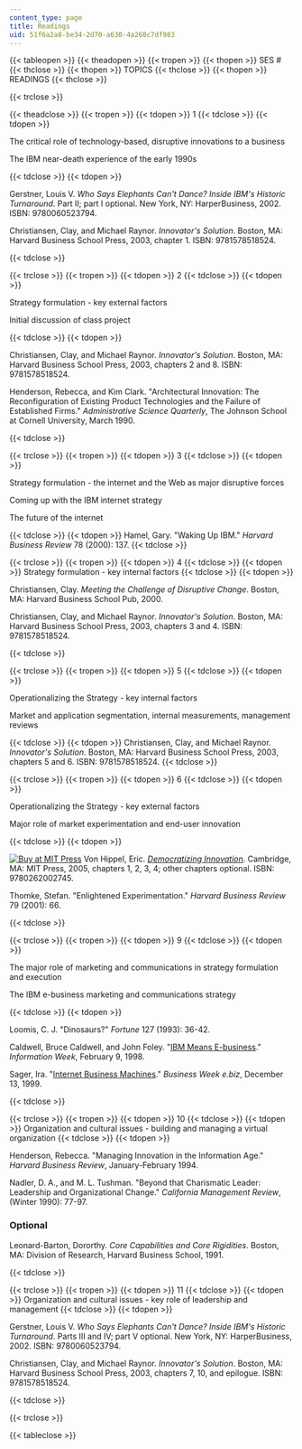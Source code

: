 ```yaml
---
content_type: page
title: Readings
uid: 51f6a2a8-be34-2d70-a630-4a268c7df983
---
```


{{< tableopen >}}
{{< theadopen >}}
{{< tropen >}}
{{< thopen >}}
SES #
{{< thclose >}}
{{< thopen >}}
TOPICS
{{< thclose >}}
{{< thopen >}}
READINGS
{{< thclose >}}

{{< trclose >}}

{{< theadclose >}}
{{< tropen >}}
{{< tdopen >}}
1
{{< tdclose >}}
{{< tdopen >}}


The critical role of technology-based, disruptive innovations to a business

The IBM near-death experience of the early 1990s


{{< tdclose >}}
{{< tdopen >}}


Gerstner, Louis V. _Who Says Elephants Can't Dance? Inside IBM's Historic Turnaround_. Part II; part I optional. New York, NY: HarperBusiness, 2002. ISBN: 9780060523794.

Christiansen, Clay, and Michael Raynor. _Innovator's Solution_. Boston, MA: Harvard Business School Press, 2003, chapter 1. ISBN: 9781578518524.


{{< tdclose >}}

{{< trclose >}}
{{< tropen >}}
{{< tdopen >}}
2
{{< tdclose >}}
{{< tdopen >}}


Strategy formulation - key external factors

Initial discussion of class project


{{< tdclose >}}
{{< tdopen >}}


Christiansen, Clay, and Michael Raynor. _Innovator's Solution_. Boston, MA: Harvard Business School Press, 2003, chapters 2 and 8. ISBN: 9781578518524.

Henderson, Rebecca, and Kim Clark. "Architectural Innovation: The Reconfiguration of Existing Product Technologies and the Failure of Established Firms." _Administrative Science Quarterly_, The Johnson School at Cornell University, March 1990.


{{< tdclose >}}

{{< trclose >}}
{{< tropen >}}
{{< tdopen >}}
3
{{< tdclose >}}
{{< tdopen >}}


Strategy formulation - the internet and the Web as major disruptive forces

Coming up with the IBM internet strategy

The future of the internet


{{< tdclose >}}
{{< tdopen >}}
Hamel, Gary. "Waking Up IBM." _Harvard Business Review_ 78 (2000): 137.
{{< tdclose >}}

{{< trclose >}}
{{< tropen >}}
{{< tdopen >}}
4
{{< tdclose >}}
{{< tdopen >}}
Strategy formulation - key internal factors
{{< tdclose >}}
{{< tdopen >}}


Christiansen, Clay. _Meeting the Challenge of Disruptive Change_. Boston, MA: Harvard Business School Pub, 2000.

Christiansen, Clay, and Michael Raynor. _Innovator's Solution_. Boston, MA: Harvard Business School Press, 2003, chapters 3 and 4. ISBN: 9781578518524.


{{< tdclose >}}

{{< trclose >}}
{{< tropen >}}
{{< tdopen >}}
5
{{< tdclose >}}
{{< tdopen >}}


Operationalizing the Strategy - key internal factors

Market and application segmentation, internal measurements, management reviews


{{< tdclose >}}
{{< tdopen >}}
Christiansen, Clay, and Michael Raynor. _Innovator's Solution_. Boston, MA: Harvard Business School Press, 2003, chapters 5 and 6. ISBN: 9781578518524.
{{< tdclose >}}

{{< trclose >}}
{{< tropen >}}
{{< tdopen >}}
6
{{< tdclose >}}
{{< tdopen >}}


Operationalizing the Strategy - key external factors

Major role of market experimentation and end-user innovation


{{< tdclose >}}
{{< tdopen >}}


[![Buy at MIT Press](/images/mp_logo.gif)](https://mitpress.mit.edu/9780262002745) Von Hippel, Eric. [_Democratizing Innovation_](https://mitpress.mit.edu/9780262002745). Cambridge, MA: MIT Press, 2005, chapters 1, 2, 3, 4; other chapters optional. ISBN: 9780262002745.

Thomke, Stefan. "Enlightened Experimentation." _Harvard Business Review_ 79 (2001): 66.


{{< tdclose >}}

{{< trclose >}}
{{< tropen >}}
{{< tdopen >}}
9
{{< tdclose >}}
{{< tdopen >}}


The major role of marketing and communications in strategy formulation and execution

The IBM e-business marketing and communications strategy


{{< tdclose >}}
{{< tdopen >}}


Loomis, C. J. "Dinosaurs?" _Fortune_ 127 (1993): 36-42.

Caldwell, Bruce Caldwell, and John Foley. "[IBM Means E-business](http://www-03.ibm.com/ibm/history/ibm100/us/en/icons/ebusiness/transform/)." _Information Week_, February 9, 1998.

Sager, Ira. "[Internet Business Machines](http://www.businessweek.com/1999/99_50/b3659002.htm)." _Business Week e.biz_, December 13, 1999.


{{< tdclose >}}

{{< trclose >}}
{{< tropen >}}
{{< tdopen >}}
10
{{< tdclose >}}
{{< tdopen >}}
Organization and cultural issues - building and managing a virtual organization
{{< tdclose >}}
{{< tdopen >}}


Henderson, Rebecca. "Managing Innovation in the Information Age." _Harvard Business Review_, January-February 1994.

Nadler, D. A., and M. L. Tushman. "Beyond that Charismatic Leader: Leadership and Organizational Change." _California Management Review_, (Winter 1990): 77-97.

### Optional

Leonard-Barton, Dororthy. _Core Capabilities and Core Rigidities_. Boston, MA: Division of Research, Harvard Business School, 1991.


{{< tdclose >}}

{{< trclose >}}
{{< tropen >}}
{{< tdopen >}}
11
{{< tdclose >}}
{{< tdopen >}}
Organization and cultural issues - key role of leadership and management
{{< tdclose >}}
{{< tdopen >}}


Gerstner, Louis V. _Who Says Elephants Can't Dance? Inside IBM's Historic Turnaround_. Parts III and IV; part V optional. New York, NY: HarperBusiness, 2002. ISBN: 9780060523794.

Christiansen, Clay, and Michael Raynor. _Innovator's Solution_. Boston, MA: Harvard Business School Press, 2003, chapters 7, 10, and epilogue. ISBN: 9781578518524.


{{< tdclose >}}

{{< trclose >}}

{{< tableclose >}}